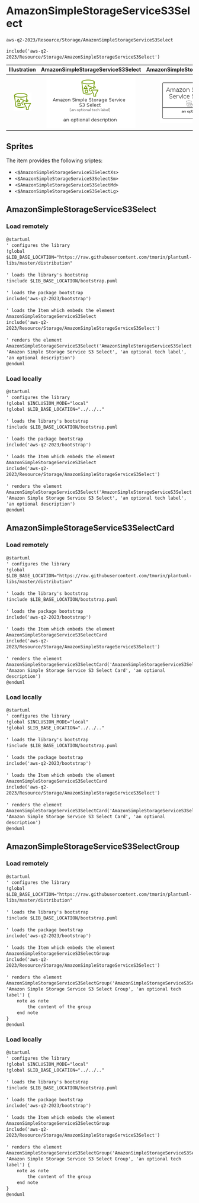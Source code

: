 # AmazonSimpleStorageServiceS3Select


```text
aws-q2-2023/Resource/Storage/AmazonSimpleStorageServiceS3Select
```

```text
include('aws-q2-2023/Resource/Storage/AmazonSimpleStorageServiceS3Select')
```



| Illustration | AmazonSimpleStorageServiceS3Select | AmazonSimpleStorageServiceS3SelectCard | AmazonSimpleStorageServiceS3SelectGroup |
| :---: | :---: | :---: | :---: |
| ![illustration for Illustration](../../../aws-q2-2023/Resource/Storage/AmazonSimpleStorageServiceS3Select.png) | ![illustration for AmazonSimpleStorageServiceS3Select](../../../aws-q2-2023/Resource/Storage/AmazonSimpleStorageServiceS3Select.Local.png) | ![illustration for AmazonSimpleStorageServiceS3SelectCard](../../../aws-q2-2023/Resource/Storage/AmazonSimpleStorageServiceS3SelectCard.Local.png) | ![illustration for AmazonSimpleStorageServiceS3SelectGroup](../../../aws-q2-2023/Resource/Storage/AmazonSimpleStorageServiceS3SelectGroup.Local.png) |



## Sprites
The item provides the following sriptes:

- `<$AmazonSimpleStorageServiceS3SelectXs>`
- `<$AmazonSimpleStorageServiceS3SelectSm>`
- `<$AmazonSimpleStorageServiceS3SelectMd>`
- `<$AmazonSimpleStorageServiceS3SelectLg>`





## AmazonSimpleStorageServiceS3Select

### Load remotely
```plantuml
@startuml
' configures the library
!global $LIB_BASE_LOCATION="https://raw.githubusercontent.com/tmorin/plantuml-libs/master/distribution"

' loads the library's bootstrap
!include $LIB_BASE_LOCATION/bootstrap.puml

' loads the package bootstrap
include('aws-q2-2023/bootstrap')

' loads the Item which embeds the element AmazonSimpleStorageServiceS3Select
include('aws-q2-2023/Resource/Storage/AmazonSimpleStorageServiceS3Select')

' renders the element
AmazonSimpleStorageServiceS3Select('AmazonSimpleStorageServiceS3Select', 'Amazon Simple Storage Service S3 Select', 'an optional tech label', 'an optional description')
@enduml
```

### Load locally
```plantuml
@startuml
' configures the library
!global $INCLUSION_MODE="local"
!global $LIB_BASE_LOCATION="../../.."

' loads the library's bootstrap
!include $LIB_BASE_LOCATION/bootstrap.puml

' loads the package bootstrap
include('aws-q2-2023/bootstrap')

' loads the Item which embeds the element AmazonSimpleStorageServiceS3Select
include('aws-q2-2023/Resource/Storage/AmazonSimpleStorageServiceS3Select')

' renders the element
AmazonSimpleStorageServiceS3Select('AmazonSimpleStorageServiceS3Select', 'Amazon Simple Storage Service S3 Select', 'an optional tech label', 'an optional description')
@enduml
```

## AmazonSimpleStorageServiceS3SelectCard

### Load remotely
```plantuml
@startuml
' configures the library
!global $LIB_BASE_LOCATION="https://raw.githubusercontent.com/tmorin/plantuml-libs/master/distribution"

' loads the library's bootstrap
!include $LIB_BASE_LOCATION/bootstrap.puml

' loads the package bootstrap
include('aws-q2-2023/bootstrap')

' loads the Item which embeds the element AmazonSimpleStorageServiceS3SelectCard
include('aws-q2-2023/Resource/Storage/AmazonSimpleStorageServiceS3Select')

' renders the element
AmazonSimpleStorageServiceS3SelectCard('AmazonSimpleStorageServiceS3SelectCard', 'Amazon Simple Storage Service S3 Select Card', 'an optional description')
@enduml
```

### Load locally
```plantuml
@startuml
' configures the library
!global $INCLUSION_MODE="local"
!global $LIB_BASE_LOCATION="../../.."

' loads the library's bootstrap
!include $LIB_BASE_LOCATION/bootstrap.puml

' loads the package bootstrap
include('aws-q2-2023/bootstrap')

' loads the Item which embeds the element AmazonSimpleStorageServiceS3SelectCard
include('aws-q2-2023/Resource/Storage/AmazonSimpleStorageServiceS3Select')

' renders the element
AmazonSimpleStorageServiceS3SelectCard('AmazonSimpleStorageServiceS3SelectCard', 'Amazon Simple Storage Service S3 Select Card', 'an optional description')
@enduml
```

## AmazonSimpleStorageServiceS3SelectGroup

### Load remotely
```plantuml
@startuml
' configures the library
!global $LIB_BASE_LOCATION="https://raw.githubusercontent.com/tmorin/plantuml-libs/master/distribution"

' loads the library's bootstrap
!include $LIB_BASE_LOCATION/bootstrap.puml

' loads the package bootstrap
include('aws-q2-2023/bootstrap')

' loads the Item which embeds the element AmazonSimpleStorageServiceS3SelectGroup
include('aws-q2-2023/Resource/Storage/AmazonSimpleStorageServiceS3Select')

' renders the element
AmazonSimpleStorageServiceS3SelectGroup('AmazonSimpleStorageServiceS3SelectGroup', 'Amazon Simple Storage Service S3 Select Group', 'an optional tech label') {
    note as note
        the content of the group
    end note
}
@enduml
```

### Load locally
```plantuml
@startuml
' configures the library
!global $INCLUSION_MODE="local"
!global $LIB_BASE_LOCATION="../../.."

' loads the library's bootstrap
!include $LIB_BASE_LOCATION/bootstrap.puml

' loads the package bootstrap
include('aws-q2-2023/bootstrap')

' loads the Item which embeds the element AmazonSimpleStorageServiceS3SelectGroup
include('aws-q2-2023/Resource/Storage/AmazonSimpleStorageServiceS3Select')

' renders the element
AmazonSimpleStorageServiceS3SelectGroup('AmazonSimpleStorageServiceS3SelectGroup', 'Amazon Simple Storage Service S3 Select Group', 'an optional tech label') {
    note as note
        the content of the group
    end note
}
@enduml
```

